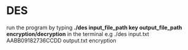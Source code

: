 # DES
run the program  by typing **./des input_file_path key output_file_path encryption/decryption** in the terminal e.g ./des input.txt AABB09182736CCDD output.txt  encryption


